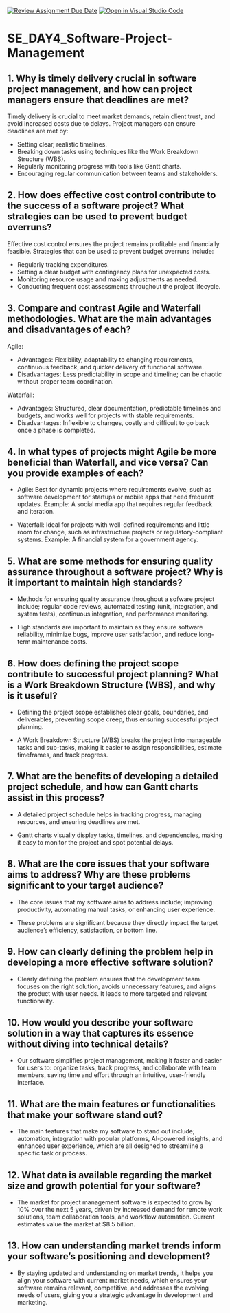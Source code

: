[![Review Assignment Due Date](https://classroom.github.com/assets/deadline-readme-button-22041afd0340ce965d47ae6ef1cefeee28c7c493a6346c4f15d667ab976d596c.svg)](https://classroom.github.com/a/9pw6JKcu)
[![Open in Visual Studio Code](https://classroom.github.com/assets/open-in-vscode-2e0aaae1b6195c2367325f4f02e2d04e9abb55f0b24a779b69b11b9e10269abc.svg)](https://classroom.github.com/online_ide?assignment_repo_id=15641049&assignment_repo_type=AssignmentRepo)
# SE_DAY4_Software-Project-Management
## 1. Why is timely delivery crucial in software project management, and how can project managers ensure that deadlines are met?
Timely delivery is crucial to meet market demands, retain client trust, and avoid increased costs due to delays.
Project managers can ensure deadlines are met by:
- Setting clear, realistic timelines.
- Breaking down tasks using techniques like the Work Breakdown Structure (WBS).
- Regularly monitoring progress with tools like Gantt charts.
- Encouraging regular communication between teams and stakeholders.
  
## 2. How does effective cost control contribute to the success of a software project? What strategies can be used to prevent budget overruns?
Effective cost control ensures the project remains profitable and financially feasible. 
Strategies that can be used to prevent budget overruns include:
- Regularly tracking expenditures.
- Setting a clear budget with contingency plans for unexpected costs.
- Monitoring resource usage and making adjustments as needed.
- Conducting frequent cost assessments throughout the project lifecycle.

## 3. Compare and contrast Agile and Waterfall methodologies. What are the main advantages and disadvantages of each?
Agile:
- Advantages: Flexibility, adaptability to changing requirements, continuous feedback, and quicker delivery of functional software.
- Disadvantages: Less predictability in scope and timeline; can be chaotic without proper team coordination.

Waterfall:
- Advantages: Structured, clear documentation, predictable timelines and budgets, and works well for projects with stable requirements.
- Disadvantages: Inflexible to changes, costly and difficult to go back once a phase is completed.

## 4. In what types of projects might Agile be more beneficial than Waterfall, and vice versa? Can you provide examples of each?
- Agile: Best for dynamic projects where requirements evolve, such as software development for startups or mobile apps that need frequent updates. Example: A social media app that requires regular feedback and iteration.

- Waterfall: Ideal for projects with well-defined requirements and little room for change, such as infrastructure projects or regulatory-compliant systems. Example: A financial system for a government agency.
  
## 5. What are some methods for ensuring quality assurance throughout a software project? Why is it important to maintain high standards?
- Methods for ensuring quality assurance throughout a sofware project include; regular code reviews, automated testing (unit, integration, and system tests), continuous integration, and performance monitoring.

- High standards are important to maintain as they ensure software reliability, minimize bugs, improve user satisfaction, and reduce long-term maintenance costs.

## 6. How does defining the project scope contribute to successful project planning? What is a Work Breakdown Structure (WBS), and why is it useful?
- Defining the project scope establishes clear goals, boundaries, and deliverables, preventing scope creep, thus ensuring successful project planning.

-  A Work Breakdown Structure (WBS) breaks the project into manageable tasks and sub-tasks, making it easier to assign responsibilities, estimate timeframes, and track progress.

## 7. What are the benefits of developing a detailed project schedule, and how can Gantt charts assist in this process?
- A detailed project schedule helps in tracking progress, managing resources, and ensuring deadlines are met.

- Gantt charts visually display tasks, timelines, and dependencies, making it easy to monitor the project and spot potential delays.

## 8. What are the core issues that your software aims to address? Why are these problems significant to your target audience?
- The core issues that my software aims to address include; improving productivity, automating manual tasks, or enhancing user experience.

- These problems are significant because they directly impact the target audience’s efficiency, satisfaction, or bottom line.

## 9. How can clearly defining the problem help in developing a more effective software solution?
- Clearly defining the problem ensures that the development team focuses on the right solution, avoids unnecessary features, and aligns the product with user needs. It leads to more targeted and relevant functionality.

## 10. How would you describe your software solution in a way that captures its essence without diving into technical details?
- Our software simplifies project management, making it faster and easier for users to: organize tasks, track progress, and collaborate with team members, saving time and effort through an intuitive, user-friendly interface.

## 11. What are the main features or functionalities that make your software stand out?
- The main features that make my software to stand out include; automation, integration with popular platforms, AI-powered insights, and enhanced user experience, which are all designed to streamline a specific task or process.

## 12. What data is available regarding the market size and growth potential for your software?
- The market for project management software is expected to grow by 10% over the next 5 years, driven by increased demand for remote work solutions, team collaboration tools, and workflow automation. Current estimates value the market at $8.5 billion.

## 13. How can understanding market trends inform your software’s positioning and development?
- By staying updated and understanding on market trends, it helps you align your software with current market needs, which ensures your software remains relevant, competitive, and addresses the evolving needs of users, giving you a strategic advantage in development and marketing.

